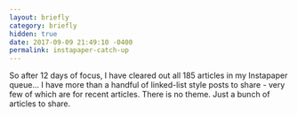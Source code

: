 ```yaml
---
layout: briefly
category: briefly
hidden: true
date: 2017-09-09 21:49:10 -0400
permalink: instapaper-catch-up
---
```


So after 12 days of focus, I have cleared out all 185 articles in my Instapaper queue... I have more than a handful of linked-list style posts to share - very few of which are for recent articles. There is no theme. Just a bunch of articles to share.